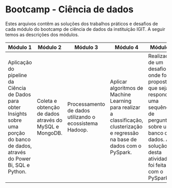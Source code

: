 # Bootcamp - Ciência de dados 

Estes arquivos contêm as soluções dos trabalhos práticos e desafios de cada módulo do bootcamp de ciência de dados da instituição IGIT. A seguir temos as descrições dos módulos. 


|  Módulo 1 | Módulo 2 |Módulo 3|Módulo 4|Módulo 5|
| ------ | ------ |  ------ | ------ |------ |
| Aplicação do pipeline da Ciência de Dados para obter Insights sobre uma porção do banco de dados, através do Power Bi, SQL e Python. | Coleta e obtenção de dados através do MySQL e MongoDB. | Processamento de dados utilizando o ecossistema Hadoop.| Aplicar algoritmos de Machine Learning para realizar a classificação, clusterização e regressão na base de dados com o PySpark.|  Realização de um desafio onde foi proposto que seja respondido uma sequência de perguntas sobre um banco de dados. A solução desta atividade foi feita com o PySpark.| 

